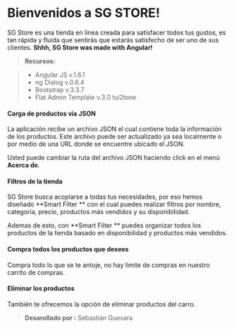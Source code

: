 Bienvenidos a SG STORE!
===================


SG Store es una tienda en linea creada para satisfacer todos tus gustos, es tan rápida y fluida que sentirás que estarás satisfecho de ser uno de sus clientes. 
**Shhh, SG Store was made with Angular!**

> **Recursos:**

> - Angular JS v.1.6.1
> - ng Dialog v.0.6.4 
>- Bootstrap v.3.3.7
>- Flat Admin Template v.3.0 tui2tone

#### <i class="icon-file"></i>Carga de productos via JSON

La aplicación recibe un archivo JSON el cual contiene toda la información de los productos.
Este archivo puede ser actualizado ya sea localmente o por medio de una URL donde se encuentre ubicado el JSON.

Usted puede cambiar la ruta del archivo JSON haciendo click en el menú 
<i class="icon-code"></i> **Acerca de**.

#### <i class="icon-filter"></i> Filtros de la tienda
SG Store busca acoplarse a todas tus necesidades, por eso hemos diseñado  **Smart Filter ** con el cual puedes realizar filtros por nombre, categoría, precio, productos más vendidos y su disponibilidad.

Ademas de esto,  con **Smart Filter ** puedes organizar todos los productos de la tienda basado en disponibilidad y productos más vendidos. 


#### <i class="icon-hdd"> </i> Compra todos los productos que desees

Compra todo lo que se te antoje, no hay limite de compras en nuestro carrito de compras.

#### <i class="icon-trash"></i> Eliminar los productos

También te ofrecemos la opción de eliminar productos del carro.

> **Desarollado por :** Sebastián Guevara 